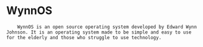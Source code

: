 # WynnOS
        WynnOS is an open source operating system developed by Edward Wynn Johnson. It is an operating system made to be simple and easy to use for the elderly and those who struggle to use technology.